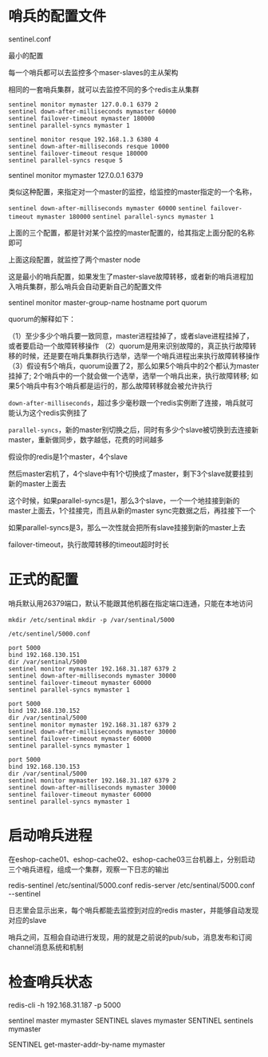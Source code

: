 # 哨兵的配置文件

sentinel.conf

最小的配置

每一个哨兵都可以去监控多个maser-slaves的主从架构

相同的一套哨兵集群，就可以去监控不同的多个redis主从集群

```
sentinel monitor mymaster 127.0.0.1 6379 2
sentinel down-after-milliseconds mymaster 60000
sentinel failover-timeout mymaster 180000
sentinel parallel-syncs mymaster 1
```

```
sentinel monitor resque 192.168.1.3 6380 4
sentinel down-after-milliseconds resque 10000
sentinel failover-timeout resque 180000
sentinel parallel-syncs resque 5
```

sentinel monitor mymaster 127.0.0.1 6379 

类似这种配置，来指定对一个master的监控，给监控的master指定的一个名称，

`sentinel down-after-milliseconds mymaster 60000`
`sentinel failover-timeout mymaster 180000`
`sentinel parallel-syncs mymaster 1`

上面的三个配置，都是针对某个监控的master配置的，给其指定上面分配的名称即可

上面这段配置，就监控了两个master node

这是最小的哨兵配置，如果发生了master-slave故障转移，或者新的哨兵进程加入哨兵集群，那么哨兵会自动更新自己的配置文件

sentinel monitor master-group-name hostname port quorum

quorum的解释如下：

（1）至少多少个哨兵要一致同意，master进程挂掉了，或者slave进程挂掉了，或者要启动一个故障转移操作
（2）quorum是用来识别故障的，真正执行故障转移的时候，还是要在哨兵集群执行选举，选举一个哨兵进程出来执行故障转移操作
（3）假设有5个哨兵，quorum设置了2，那么如果5个哨兵中的2个都认为master挂掉了; 2个哨兵中的一个就会做一个选举，选举一个哨兵出来，执行故障转移; 如果5个哨兵中有3个哨兵都是运行的，那么故障转移就会被允许执行

`down-after-milliseconds`，超过多少毫秒跟一个redis实例断了连接，哨兵就可能认为这个redis实例挂了

`parallel-syncs`，新的master别切换之后，同时有多少个slave被切换到去连接新master，重新做同步，数字越低，花费的时间越多

假设你的redis是1个master，4个slave

然后master宕机了，4个slave中有1个切换成了master，剩下3个slave就要挂到新的master上面去

这个时候，如果parallel-syncs是1，那么3个slave，一个一个地挂接到新的master上面去，1个挂接完，而且从新的master sync完数据之后，再挂接下一个

如果parallel-syncs是3，那么一次性就会把所有slave挂接到新的master上去

failover-timeout，执行故障转移的timeout超时时长

# 正式的配置

哨兵默认用26379端口，默认不能跟其他机器在指定端口连通，只能在本地访问

`mkdir /etc/sentinal`
`mkdir -p /var/sentinal/5000`

`/etc/sentinel/5000.conf`

```
port 5000
bind 192.168.130.151
dir /var/sentinal/5000
sentinel monitor mymaster 192.168.31.187 6379 2
sentinel down-after-milliseconds mymaster 30000
sentinel failover-timeout mymaster 60000
sentinel parallel-syncs mymaster 1
```

```
port 5000
bind 192.168.130.152
dir /var/sentinal/5000
sentinel monitor mymaster 192.168.31.187 6379 2
sentinel down-after-milliseconds mymaster 30000
sentinel failover-timeout mymaster 60000
sentinel parallel-syncs mymaster 1
```

```
port 5000
bind 192.168.130.153
dir /var/sentinal/5000
sentinel monitor mymaster 192.168.31.187 6379 2
sentinel down-after-milliseconds mymaster 30000
sentinel failover-timeout mymaster 60000
sentinel parallel-syncs mymaster 1
```

# 启动哨兵进程

在eshop-cache01、eshop-cache02、eshop-cache03三台机器上，分别启动三个哨兵进程，组成一个集群，观察一下日志的输出

redis-sentinel /etc/sentinal/5000.conf
redis-server /etc/sentinal/5000.conf --sentinel

日志里会显示出来，每个哨兵都能去监控到对应的redis master，并能够自动发现对应的slave

哨兵之间，互相会自动进行发现，用的就是之前说的pub/sub，消息发布和订阅channel消息系统和机制



# 检查哨兵状态

redis-cli -h 192.168.31.187 -p 5000

sentinel master mymaster
SENTINEL slaves mymaster
SENTINEL sentinels mymaster

SENTINEL get-master-addr-by-name mymaster